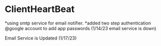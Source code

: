 # ClientHeartBeat


*using smtp service for email notifier.
*added two step authentication @google account to add app passwords (1/14/23 email service is down)


Email Service is Updated (1/17/23)

